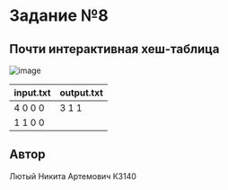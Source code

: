 # Задание №8
##  Почти интерактивная хеш-таблица

![image](https://github.com/user-attachments/assets/4b0c0433-2e06-4dc7-a28a-d316de64c015)


| input.txt | output.txt |
|-----------|------------|
| 4 0 0 0   | 3 1 1      |
| 1 1 0 0   |            |



## Автор
Лютый Никита Артемович К3140
